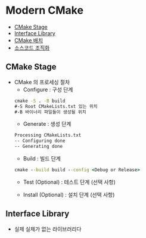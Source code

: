 # Modern CMake

- [CMake Stage](#CMAKE-STAGE)
- [Interface Library](#Interface-Library)
- [CMake 배치](#cmake-배치)
- [소스코드 조직화](#소스코드-조직화)


## CMake Stage

* CMake 의 프로세싱 절차
    - Configure         : 구성 단계
    ```cmd
    cmake -S . -B build
    #-S Root CMakeLists.txt 있는 위치
    #-B 바이너리 파일들이 생성될 위치
    ```
    - Generate          : 생성 단계
    ```cmd
    Processing CMakeLists.txt
    -- Configuring done
    -- Generating done
    ```
    - Build             : 빌드 단계
    ```cmd
    cmake --build build --config <Debug or Release>
    ```
    - Test (Optional)              : 테스트 단계 (선택 사항)
    
    - Install (Optional)           : 설치 단계 (선택 사항)

## Interface Library

* 실제 실체가 없는 라이브러리다